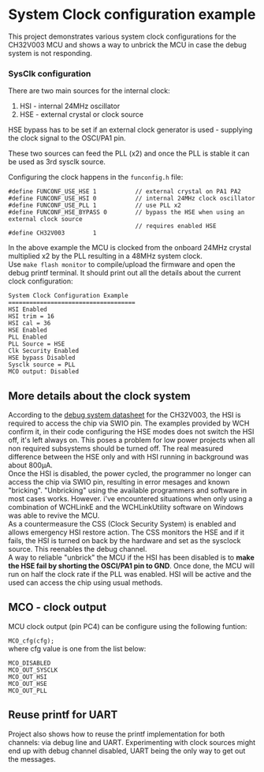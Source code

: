 # System Clock configuration example  
This project demonstrates various system clock configurations for the CH32V003 MCU and shows a way to unbrick the MCU in case the debug system is not responding.  
### SysClk configuration
There are two main sources for the internal clock:  
1. HSI - internal 24MHz oscillator
2. HSE - external crystal or clock source  

HSE bypass has to be set if an external clock generator is used - supplying the clock signal  to the OSCI/PA1 pin.

These two sources can feed the PLL (x2) and once the PLL is stable it can be used as 3rd sysclk source.  

Configuring the clock happens in the `funconfig.h` file:  
```
#define FUNCONF_USE_HSE 1  			// external crystal on PA1 PA2
#define FUNCONF_USE_HSI 0    		// internal 24MHz clock oscillator
#define FUNCONF_USE_PLL 1 			// use PLL x2
#define FUNCONF_HSE_BYPASS 0 		// bypass the HSE when using an external clock source
									// requires enabled HSE
#define CH32V003        1
```
In the above example the MCU is clocked from the onboard 24MHz crystal multiplied x2 by the PLL resulting in a 48MHz system clock.  
Use `make flash monitor` to compile/upload the firmware and open the debug printf terminal. It should print out all the details about the current clock configuration:  
```
System Clock Configuration Example
====================================
HSI Enabled
HSI trim = 16
HSI cal = 36
HSE Enabled
PLL Enabled
PLL Source = HSE
Clk Security Enabled
HSE bypass Disabled
Sysclk source = PLL 
MCO output: Disabled
```  
## More details about the clock system  
According to the [debug system datasheet](https://github.com/openwch/ch32v003/blob/main/RISC-V%20QingKeV2%20Microprocessor%20Debug%20Manual.pdf) for the CH32V003, the HSI is required to access the chip via SWIO pin. The examples provided by WCH confirm it, in their code configuring the HSE modes does not switch the HSI off, it's left always on. This poses a problem for low power projects when all non required subsystems should be turned off. The real measured difference between the HSE only and with HSI running in background was about 800µA.  
Once the HSI is disabled, the power cycled, the programmer no longer can access the chip via SWIO pin, resulting in error mesages and known "bricking". 
"Unbricking" using the available programmers and software in most cases works. However. i've encountered situations when only using a combination of WCHLinkE and the WCHLinkUtility software on Windows was able to revive the MCU.  
As a countermeasure the CSS (Clock Security System) is enabled and allows emergency HSI restore action. The CSS monitors the HSE and if it fails, the HSI is turned on back by the hardware and set as the sysclock source. This reenables the debug channel.  
A way to reliable "unbrick" the MCU if the HSI has been disabled is to **make the HSE fail by shorting the OSCI/PA1 pin to GND**. Once done, the MCU will run on half the clock rate if the PLL was enabled. HSI will be active and the used can access the chip using usual methods.  
## MCO - clock output  
MCU clock output (pin PC4) can be configure using the following funtion:

`MCO_cfg(cfg);`  
where cfg value is one from the list below:
```
MCO_DISABLED 
MCO_OUT_SYSCLK
MCO_OUT_HSI	
MCO_OUT_HSE	
MCO_OUT_PLL	
```  
## Reuse printf for UART  
Project also shows how to reuse the printf implementation for both channels: via debug line and UART. Experimenting with clock sources might end up with debug channel disabled, UART being the only way to get out the messages.  


